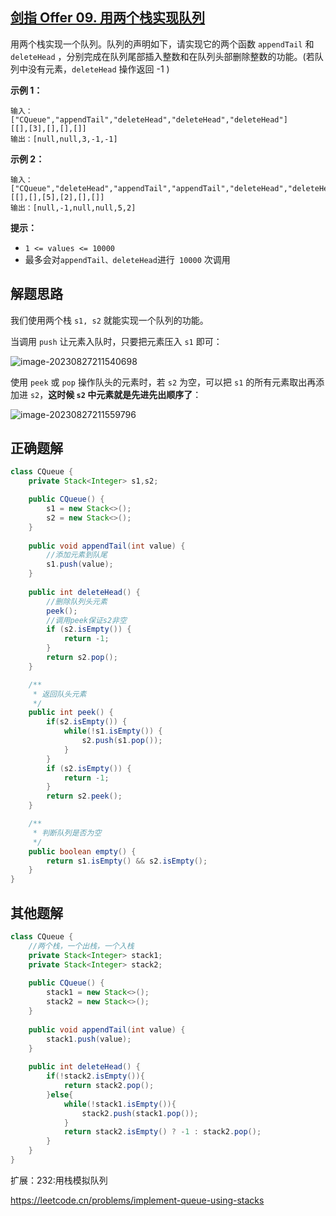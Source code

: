 

## [剑指 Offer 09. 用两个栈实现队列](https://leetcode.cn/problems/yong-liang-ge-zhan-shi-xian-dui-lie-lcof/)



用两个栈实现一个队列。队列的声明如下，请实现它的两个函数 `appendTail` 和 `deleteHead` ，分别完成在队列尾部插入整数和在队列头部删除整数的功能。(若队列中没有元素，`deleteHead` 操作返回 -1 )

 

**示例 1：**

```
输入：
["CQueue","appendTail","deleteHead","deleteHead","deleteHead"]
[[],[3],[],[],[]]
输出：[null,null,3,-1,-1]
```

**示例 2：**

```
输入：
["CQueue","deleteHead","appendTail","appendTail","deleteHead","deleteHead"]
[[],[],[5],[2],[],[]]
输出：[null,-1,null,null,5,2]
```

**提示：**

- `1 <= values <= 10000`
- 最多会对` appendTail、deleteHead `进行` 10000` 次调用



## 解题思路

我们使用两个栈 `s1, s2` 就能实现一个队列的功能。

当调用 `push` 让元素入队时，只要把元素压入 `s1` 即可：

![image-20230827211540698](https://alylmengbucket.oss-cn-nanjing.aliyuncs.com/2023-9/202308272116442.png)

使用 `peek` 或 `pop` 操作队头的元素时，若 `s2` 为空，可以把 `s1` 的所有元素取出再添加进 `s2`，**这时候 `s2` 中元素就是先进先出顺序了**：

![image-20230827211559796](https://alylmengbucket.oss-cn-nanjing.aliyuncs.com/2023-9/202308272116465.png)





## 正确题解

```java
class CQueue {
    private Stack<Integer> s1,s2;

    public CQueue() {
        s1 = new Stack<>();
        s2 = new Stack<>();
    }
    
    public void appendTail(int value) {
        //添加元素到队尾
        s1.push(value);
    }
    
    public int deleteHead() {
        //删除队列头元素
        peek();
        //调用peek保证s2非空
        if (s2.isEmpty()) {
            return -1;
        }
        return s2.pop();
    }

    /**
     * 返回队头元素
     */
    public int peek() {
        if(s2.isEmpty()) {
            while(!s1.isEmpty()) {
                s2.push(s1.pop());
            }
        }
        if (s2.isEmpty()) {
            return -1;
        }
        return s2.peek();
    }

    /**
     * 判断队列是否为空
     */
    public boolean empty() {
        return s1.isEmpty() && s2.isEmpty();
    }
}
```









## 其他题解

```java
class CQueue {
    //两个栈，一个出栈，一个入栈
    private Stack<Integer> stack1;
    private Stack<Integer> stack2;
    
    public CQueue() {
        stack1 = new Stack<>();
        stack2 = new Stack<>();
    }
    
    public void appendTail(int value) {
        stack1.push(value);
    }
    
    public int deleteHead() {
        if(!stack2.isEmpty()){
            return stack2.pop();
        }else{
            while(!stack1.isEmpty()){
                stack2.push(stack1.pop());
            }
            return stack2.isEmpty() ? -1 : stack2.pop();
        }
    }
}
```



扩展：232:用栈模拟队列

https://leetcode.cn/problems/implement-queue-using-stacks